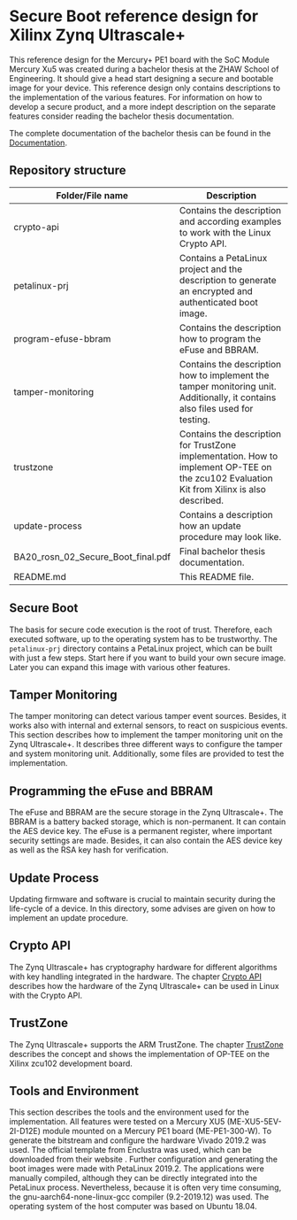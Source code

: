 # Secure Boot reference design for Xilinx Zynq Ultrascale+

This reference design for the Mercury+ PE1 board with the SoC Module Mercury Xu5
was created during a bachelor thesis at the ZHAW School of Engineering. It
should give a head start designing a secure and bootable image for your device.
This reference design only contains descriptions to the implementation of the
various features. For information on how to develop a secure product, and a more
indept description on the separate features consider reading the bachelor thesis
documentation.

The complete documentation of the bachelor thesis can be found in the
[Documentation](BA20_rosn_02_Secure_Boot_final.pdf).

## Repository structure

| Folder/File name | Description |
|------------------|-------------|
| crypto-api | Contains the description and according examples to work with the Linux Crypto API. |
| petalinux-prj | Contains a PetaLinux project and the description to generate an encrypted and authenticated boot image. |
| program-efuse-bbram | Contains the description how to program the eFuse and BBRAM. |
| tamper-monitoring | Contains the description how to implement the tamper monitoring unit. Additionally, it contains also files used for testing. |
| trustzone | Contains the description for TrustZone implementation. How to implement OP-TEE on the zcu102 Evaluation Kit from Xilinx is also described. |
| update-process | Contains a description how an update procedure may look like. |
| BA20_rosn_02_Secure_Boot_final.pdf | Final bachelor thesis documentation. |
| README.md | This README file. |

## Secure Boot

The basis for secure code execution is the root of trust. Therefore, each
executed software, up to the operating system has to be trustworthy. The
`petalinux-prj` directory contains a PetaLinux project, which can be built with
just a few steps. Start here if you want to build your own secure image. Later
you can expand this image with various other features.

## Tamper Monitoring

The tamper monitoring can detect various tamper event sources. Besides, it works
also with internal and external sensors, to react on suspicious events. This
section describes how to implement the tamper monitoring unit on the Zynq
Ultrascale+. It describes three different ways to configure the tamper and
system monitoring unit. Additionally, some files are provided to test the
implementation.

## Programming the eFuse and BBRAM

The eFuse and BBRAM are the secure storage in the Zynq Ultrascale+. The BBRAM is
a battery backed storage, which is non-permanent. It can contain the AES device
key. The eFuse is a permanent register, where important security settings are
made. Besides, it can also contain the AES device key as well as the RSA key
hash for verification.

## Update Process

Updating firmware and software is crucial to maintain security during the
life-cycle of a device. In this directory, some advises are given on how to
implement an update procedure.

## Crypto API

The Zynq Ultrascale+ has cryptography hardware for different algorithms with key
handling integrated in the hardware. The chapter [Crypto API](crypto-api)
describes how the hardware of the Zynq Ultrascale+ can be used in Linux with the
Crypto API.

## TrustZone

The Zynq Ultrascale+ supports the ARM TrustZone. The chapter
[TrustZone](trustzone) describes the concept and shows the implementation of
OP-TEE on the Xilinx zcu102 development board.

## Tools and Environment

This section describes the tools and the environment used for the
implementation. All features were tested on a Mercury XU5 (ME-XU5-5EV-2I-D12E)
module mounted on a Mercury PE1 board (ME-PE1-300-W). To generate the bitstream
and configure the hardware Vivado 2019.2 was used. The official template from
Enclustra was used, which can be downloaded from their website . Further
configuration and generating the boot images were made with PetaLinux 2019.2.
The applications were manually compiled, although they can be directly
integrated into the PetaLinux process. Nevertheless, because it is often very
time consuming, the gnu-aarch64-none-linux-gcc compiler (9.2-2019.12) was used.
The operating system of the host computer was based on Ubuntu 18.04.
